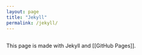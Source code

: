```yaml
---
layout: page
title: "Jekyll"
permalink: /jekyll/
---
```


## 
This page is made with Jekyll and [[GitHub Pages]].